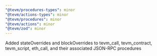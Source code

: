 ```yaml
---
"@tevm/procedures-types": minor
"@tevm/actions-types": minor
"@tevm/procedures": minor
"@tevm/actions": minor
"@tevm/zod": minor
---
```


Added stateOverrides and blockOverrides to tevm_call, tevm_contract, tevm_script, eth_call, and their associated JSON-RPC procedures
